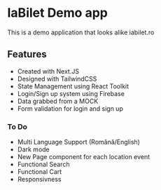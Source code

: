 # IaBilet Demo app

This is a demo application that looks alike iabilet.ro

## Features

- Created with Next.JS
- Designed with TailwindCSS
- State Management using React Toolkit
- Login/Sign up system using Firebase
- Data grabbed from a MOCK
- Form validation for login and sign up

### To Do

- Multi Language Support (Română/English)
- Dark mode
- New Page component for each location event
- Functional Search
- Functional Cart
- Responsivness

